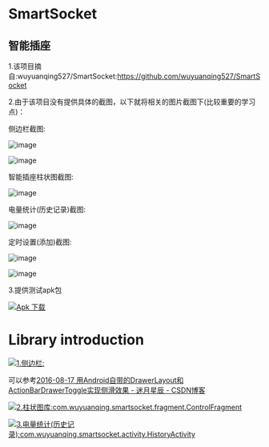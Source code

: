 # SmartSocket
## 智能插座

1.该项目摘自:wuyuanqing527/SmartSocket:https://github.com/wuyuanqing527/SmartSocket

2.由于该项目没有提供具体的截图，以下就将相关的图片截图下(比较重要的学习点)：

侧边栏截图:

![image](https://github.com/bisummer/SmartSocket/blob/master/Screenshot/02.%E4%BE%A7%E8%BE%B9%E6%A0%8F20180614.png ) 

![image](https://github.com/bisummer/SmartSocket/blob/master/Screenshot/12.%E4%BE%A7%E8%BE%B9%E6%A0%8F(%E5%B7%B2%E7%99%BB%E5%BD%95)20180614.png ) 

智能插座柱状图截图:

![image](https://github.com/bisummer/SmartSocket/blob/master/Screenshot/11.%E9%A6%96%E9%A1%B5(%E5%B7%B2%E7%99%BB%E5%BD%95)20180614.png) 

电量统计(历史记录)截图:

![image](https://github.com/bisummer/SmartSocket/blob/master/Screenshot/21.%E7%94%B5%E9%87%8F%E7%BB%9F%E8%AE%A1(%E5%8E%86%E5%8F%B2%E8%AE%B0%E5%BD%95)20180614.png) 


定时设置(添加)截图:

![image](https://github.com/bisummer/SmartSocket/blob/master/Screenshot/31.%E5%AE%9A%E6%97%B6%E8%AE%BE%E7%BD%AE20180614.png)

![image](https://github.com/bisummer/SmartSocket/blob/master/Screenshot/32.%E5%AE%9A%E6%97%B6%E8%AE%BE%E7%BD%AE(%E6%B7%BB%E5%8A%A0)20180614.png) 


3.提供测试apk包

[![Apk 下载](https://img.shields.io/badge/Android%20Arsenal-VideoPlayerManager-green.svg?style=true)](https://raw.githubusercontent.com/bisummer/SmartSocket/master/APK/%E6%99%BA%E8%83%BD%E6%8F%92%E5%BA%A7app-debug(%E5%B8%A6%E7%94%B5%E9%87%8F%E7%BB%9F%E8%AE%A1%E5%92%8C%E5%AE%9A%E6%97%B6%E8%AE%BE%E7%BD%AE).apk)

# Library introduction

[![1.侧边栏:](https://img.shields.io/badge/Android%20Arsenal-VideoPlayerManager-green.svg?style=true)](https://github.com/bisummer/SmartSocket/blob/master/app/src/main/java/com/wuyuanqing/smartsocket/activity/MainActivity.java)

可以参考[2016-08-17 用Android自带的DrawerLayout和ActionBarDrawerToggle实现侧滑效果 - 迷月星辰 - CSDN博客](https://blog.csdn.net/miyuexingchen/article/details/52232751)

[![2.柱状图库:com.wuyuanqing.smartsocket.fragment.ControlFragment](https://img.shields.io/badge/Android%20Arsenal-VideoPlayerManager-green.svg?style=true)](https://github.com/bisummer/SmartSocket/blob/master/app/src/main/java/com/wuyuanqing/smartsocket/fragment/ControlFragment.java)

[![3.电量统计(历史记录):com.wuyuanqing.smartsocket.activity.HistoryActivity](https://img.shields.io/badge/Android%20Arsenal-VideoPlayerManager-green.svg?style=true)](https://github.com/bisummer/SmartSocket/blob/master/app/src/main/java/com/wuyuanqing/smartsocket/activity/HistoryActivity.java)

